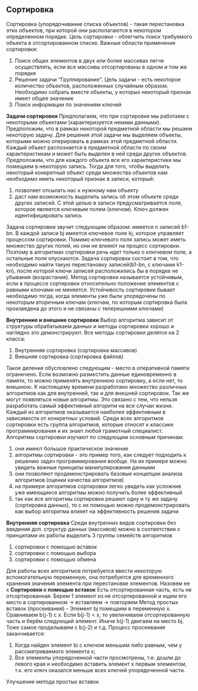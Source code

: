 ## Сортировка
Сортировка (упорядочивание списка объектов) - такая перестановка этих объектов, при которой они располагаются в некотором определенном порядке.
Цель сортировки - облегчить поиск требуемого объекта в отсортированном списке.
Важные области применения сортировки:
1. Поиск общих элементов в двух или более массивах легче осуществлять, если все массивы отсортированы в одном и том же порядке
2. Решение задачи "Группирование". Цель задачи - есть некоторое количество объектов, расположенных случайным образом. Необходимо собрать вместе объекты, у которых некоторый признак имеет общее значение
3. Поиск информации по значениям ключей

**Задачи сортировки**
Предполагаем, что при сортировке мы работаем с некоторыми объектами (характеризуется некими данными). Предположим, что в рамках некоторой предметной области мы решаем некоторую задачу. Для решения этой задачи мы выделяем объекты, которыми можно оперировать в рамках этой предметной области. Каждый объект распознается в предметной области по своим характеристикам и может быть выделен в ней среди других объектов. Предположим, что для каждого объекта все его характеристики мы помещаем в некоторую запись. Тогда для того, чтобы выделить некоторый конкретный объект среди множества объектов нам необходимо иметь некоторый признак в записи, который:
1. позволяет отсылать нас к нужному нам объекту
2. даст нам возможность выделить запись об этом объекте среди других записей. С этой целью в записи предусматривается поле, которое является ключевым полем (ключом). Ключ должен идентифицировать запись

Задача сортировки звучит следующим образом: имеется n записей b1-bn. В каждой записи bj имеется ключевое поле kj, которое управляет процессом сортировки. Помимо ключевого поля запись может иметь множество других полей, но они не влияют на процесс сортировки. Поэтому в алгоритмах сортировки речь идет только о ключевом поле, а остальные поля опускаются. Задача сортировки состоит в том, что необходимо найти такую перестановку записей(b1-bn, с ключами k1-kn), после которой ключи записей расположились бы в порядке не убывания (возрастания).
Метод сортировки называется устойчивым, если в процессе сортировки относительно положение элементов с равными ключами не меняется. Устойчивость сортировки бывает необходимо тогда, когда элементы уже были упорядочены по некоторым вторичным ключам (ключам, по которым сортировка была произведена до этого и не связаны с теперешними ключами)

**Внутренние и внешние сортировки**
Выбор алгоритма зависит от структуры обрабатываем данных и методы сортировки хорошо и наглядно это демонстрируют. Все методы сортировки делятся на 2 класса:
1. Внутренняя сортировка (сортировка массивов)
2. Внешняя сортировка (сортировка файлов)

Такое деление обусловлено следующим - место в оперативной памяти ограничено. Если возможно разместить данные единовременно в памяти, то можно применять внутреннюю сортировку, а если нет, то внешнюю.
К настоящему времени разработано множество различных алгоритмов как для внутренней, так и для внешней сортировок. Так же могут появляться новые алгоритмы. Это связано с тем, что нельзя разработать самый эффективный алгоритм на все случаи жизни. Каждый из алгоритмов оказывается наиболее эффективным в зависимости от конкретных условий. Среди всех алгоритмов сортировки есть группа алгоритмов, которые относят к классике программирования и их знает любой грамотный специалист. Алгоритмы сортировки изучают по следующим основным причинам:
1. они имеют большое практическое значение
2. алгоритмы сортировки - это пример того, как следует подходить к решению задач программирования вообще. На их примере можно увидеть важные принципы манипулирования данными
3. они позволяют продемонстрировать базовые концепции анализа алгоритмов (оценки качества алгоритмов)
4. на примере алгоритмов сортировки легко увидеть как усложнив уже имеющиеся алгоритмы можно получить более эффективный
5. так как все алгоритмы сортировки решают одну и ту же задачу (сортировка данных), то с их помощью можно продемонстрировать как выбор алгоритма влияет на эффективность решения задачи

**Внутренняя сортировка**
Среди внутренних видов сортировки без введения доп. структур данных (массивов) можно в соответствии с принципами их работы выделить 3 группы семейств алгоритмов
1. сортировки с помощью вставок
2. сортировки с помощью выбора
3. сортировки с помощью обмена

Для работы всех алгоритмов потребуется ввести некоторую вспомогательную переменную, она потребуется для временного хранения значения элемента при перестановке элементов. Назовем ее x
**Сортировки с помощью вставок**
Есть отсортированная часть, есть не отсортированная. Берем 1 элемент из не отсортированной и ищем его место в сортированном -> вставляем -> повторяем
Метод простых вставок (просеивания) - Элемент bj помещаем в переменную x. Сравниваем b(j-1) с x. Если b(j-1) < x, то увеличиваем отсортированную часть и берём следующий элемент. Иначе b(j-1) двигаем на место bj.
Тоже самое проделываем с b(j-2) и т.д.
Процесс просеивания заканчивается:
1.  Когда найден элемент bi с ключом меньшим либо равным, чем у рассматриваемого элемента x;
2.  Все элементы упорядоченной части просмотрены, т.е. дошли до левого края и необходимо вставить элемент x первым элементом, т.к. его ключ оказался меньше всех ключей упорядоченной части.

Улучшение метода простых вставок